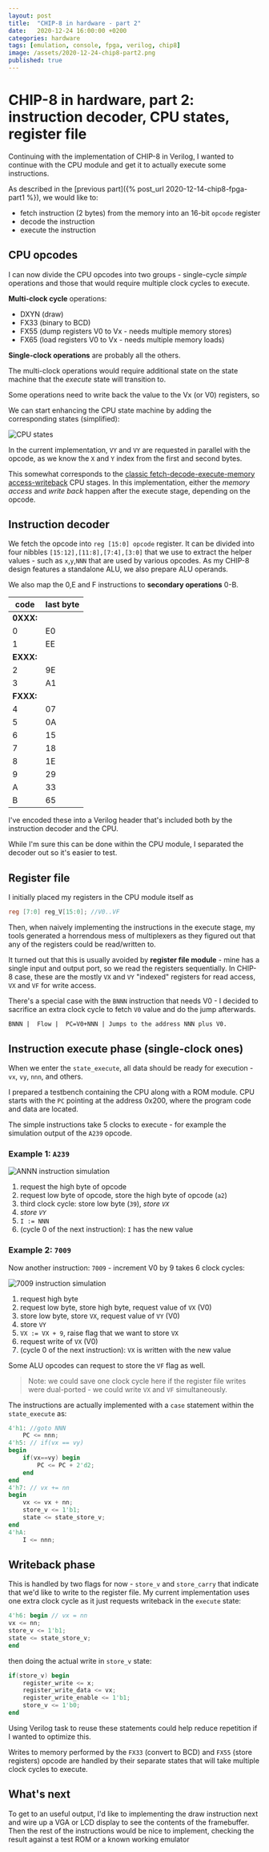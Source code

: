 ```yaml
---
layout: post
title:  "CHIP-8 in hardware - part 2"
date:   2020-12-24 16:00:00 +0200
categories: hardware
tags: [emulation, console, fpga, verilog, chip8]
image: /assets/2020-12-24-chip8-part2.png 
published: true
---
```


# CHIP-8 in hardware, part 2: instruction decoder, CPU states, register file

Continuing with the implementation of CHIP-8 in Verilog, I wanted to continue with the CPU module and get it to actually execute some instructions.

As described in the [previous part]({% post_url 2020-12-14-chip8-fpga-part1 %}), we would like to:
- fetch instruction (2 bytes) from the memory into an 16-bit `opcode` register
- decode the instruction 
- execute the instruction

## CPU opcodes

I can now divide the CPU opcodes into two groups - single-cycle *simple* operations and those that would require multiple clock cycles to execute.

**Multi-clock cycle** operations:
- DXYN (draw)
- FX33 (binary to BCD)
- FX55 (dump registers V0 to Vx - needs multiple memory stores)
- FX65 (load registers V0 to Vx - needs multiple memory loads)

**Single-clock operations** are probably all the others.

The multi-clock operations would require additional state on the state machine that the *execute* state will transition to.

Some operations need to write back the value to the Vx (or V0) registers, so 

We can start enhancing the CPU state machine by adding the corresponding states (simplified):

![CPU states](/assets/2020-12-24-chip8-cpu-states.png)

In the current implementation, `VY` and `VY` are requested in parallel with the opcode, as we know the `X` and `Y` index from the first and second bytes.

This somewhat corresponds to the [classic fetch-decode-execute-memory access-writeback](https://en.wikipedia.org/wiki/Classic_RISC_pipeline) CPU stages. In this implementation, either the _memory access_ and _write back_ happen after the execute stage, depending on the opcode.

## Instruction decoder

We fetch the opcode into `reg [15:0] opcode` register. It can be divided into four nibbles `[15:12],[11:8],[7:4],[3:0]` that we use to extract the helper values - such as `x`,`y`,`NNN` that are used by various opcodes. As my CHIP-8 design features a standalone ALU, we also prepare ALU operands.

We also map the 0,E and F instructions to **secondary operations** 0-B.

| code | last byte |
|-|-|
|**0XXX:**|
|0| E0
|1| EE
|**EXXX:**
|2| 9E
|3| A1
|**FXXX:**
|4| 07
|5| 0A
|6| 15
|7| 18
|8| 1E
|9| 29
|A| 33
|B| 65

I've encoded these into a Verilog header that's included both by the instruction decoder and the CPU. 

While I'm sure this can be done within the CPU module, I separated the decoder out so it's easier to test.

## Register file

I initially placed my registers in the CPU module itself as 

```verilog
reg [7:0] reg_V[15:0]; //V0..VF
```

Then, when naively implementing the instructions in the execute stage, my tools generated a horrendous mess of multiplexers as they figured out that any of the registers could be read/written to.

It turned out that this is usually avoided by **register file module** - mine has a single input and output port, so we read the registers sequentially. In CHIP-8 case, these are the mostly `VX` and `VY` "indexed" registers for read access, `VX` and `VF` for write access. 

There's a special case with the `BNNN` instruction that needs V0 - I decided to sacrifice an extra clock cycle to fetch `V0` value and do the jump afterwards.

```
BNNN |	Flow |	PC=V0+NNN |	Jumps to the address NNN plus V0.  
```

## Instruction execute phase (single-clock ones)

When we enter the `state_execute`, all data should be ready for execution - `vx`, `vy`, `nnn`, and others.

I prepared a testbench containing the CPU along with a ROM module. CPU starts with the `PC` pointing at the address 0x200, where the program code and data are located.

The simple instructions take 5 clocks to execute - for example the simulation output of the `A239` opcode.

### Example 1: `A239`
![ANNN instruction simulation](/assets/2020-12-24-chip8-ANNN.png)

1. request the high byte of opcode
2. request low byte of opcode, store the high byte of opcode (`a2`)
3. third clock cycle: store low byte (`39`), _store `VX`_
4. _store `VY`_
5. `I := NNN`
6. (cycle 0 of the next instruction): `I` has the new value

### Example 2: `7009`
Now another instruction: `7009` - increment V0 by 9 takes 6 clock cycles:

![7009 instruction simulation](/assets/2020-12-24-chip8-7009.png)

1. request high byte
2. request low byte, store high byte, request value of `VX` (V0)
3. store low byte, store `VX`, request value of `VY` (V0)
4. store `VY`
5. `VX := VX + 9`, raise flag that we want to store `VX`
6. request write of `VX` (V0)
7. (cycle 0 of the next instruction): `VX` is written with the new value   

Some ALU opcodes can request to store the `VF` flag as well.

> Note: we could save one clock cycle here if the register file writes were dual-ported - we could write `VX` and `VF` simultaneously.

The instructions are actually implemented with a `case` statement within the `state_execute` as:

```verilog
4'h1: //goto NNN
    PC <= nnn;
4'h5: // if(vx == vy)
begin
    if(vx==vy) begin
        PC <= PC + 2'd2;
    end
end
4'h7: // vx += nn
begin
    vx <= vx + nn;
    store_v <= 1'b1;							
    state <= state_store_v;
end
4'hA:
    I <= nnn;
```

## Writeback phase

This is handled by two flags for now - `store_v` and `store_carry` that indicate that we'd like to write to the register file. My current implementation uses one extra clock cycle as it just requests writeback in the `execute` state:

```verilog
4'h6: begin // vx = nn 
vx <= nn;
store_v <= 1'b1;
state <= state_store_v;
end
```

then doing the actual write in `store_v` state:

```verilog
if(store_v) begin
    register_write <= x;
    register_write_data <= vx;
    register_write_enable <= 1'b1;
    store_v <= 1'b0;
end
```

Using Verilog task to reuse these statements could help reduce repetition if I wanted to optimize this.

Writes to memory performed by the `FX33` (convert to BCD) and `FX55` (store registers) opcode are handled by their separate states that will take multiple clock cycles to execute.

## What's next

To get to an useful output, I'd like to implementing the draw instruction next and wire up a VGA or LCD display to see the contents of the framebuffer. Then the rest of the instructions would be nice to implement, checking the result against a test ROM or a known working emulator